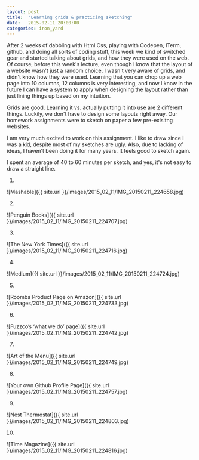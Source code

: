 ```yaml
---
layout: post
title:  "Learning grids & practicing sketching"
date:   2015-02-11 20:00:00
categories: iron_yard
---
```

After 2 weeks of dabbling with Html Css, playing with Codepen, ITerm, github, and doing all sorts of coding stuff, this week we kind of switched gear and started talking about grids, and how they were used on the web. Of course, before this week's lecture, even though I know that the layout of a website wasn't just a random choice, I wasn't very aware of grids, and didn't know how they were used. Learning that you can chop up a web page into 10 columns, 12 columns is very interesting, and now I know in the future I can have a system to apply when designing the layout rather than just lining things up based on my intuition. 

Grids are good. Learning it vs. actually putting it into use are 2 different things. Luckily, we don't have to design some layouts right away. Our homework assignments were to sketch on paper a few pre-exisitng websites. 

I am very much excited to work on this assignment. I like to draw since I was a kid, despite most of my sketches are ugly. Also, due to lacking of ideas, I haven't been doing it for many years. It feels good to sketch again. 

I spent an average of 40 to 60 minutes per sketch, and yes, it's not easy to draw a straight line. 


1. 

![Mashable]({{ site.url }}/images/2015_02_11/IMG_20150211_224658.jpg)  

2.

![Penguin Books]({{ site.url }}/images/2015_02_11/IMG_20150211_224707.jpg)  

3. 

![The New York Times]({{ site.url }}/images/2015_02_11/IMG_20150211_224716.jpg)  

4. 

![Medium]({{ site.url }}/images/2015_02_11/IMG_20150211_224724.jpg)  

5. 

![Roomba Product Page on Amazon]({{ site.url }}/images/2015_02_11/IMG_20150211_224733.jpg)  

6. 

![Fuzzco’s ‘what we do’ page]({{ site.url }}/images/2015_02_11/IMG_20150211_224742.jpg)  

7. 

![Art of the Menu]({{ site.url }}/images/2015_02_11/IMG_20150211_224749.jpg)  

8. 

![Your own Github Profile Page]({{ site.url }}/images/2015_02_11/IMG_20150211_224757.jpg)  

9. 

![Nest Thermostat]({{ site.url }}/images/2015_02_11/IMG_20150211_224803.jpg)  

10. 

![Time Magazine]({{ site.url }}/images/2015_02_11/IMG_20150211_224816.jpg)






